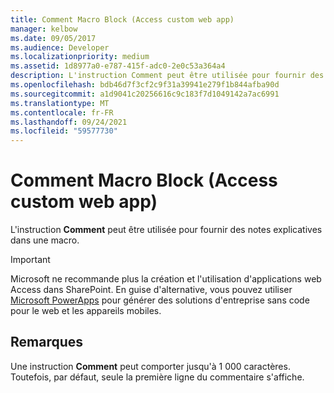 ```yaml
---
title: Comment Macro Block (Access custom web app)
manager: kelbow
ms.date: 09/05/2017
ms.audience: Developer
ms.localizationpriority: medium
ms.assetid: 1d8977a0-e787-415f-adc0-2e0c53a364a4
description: L'instruction Comment peut être utilisée pour fournir des notes explicatives dans une macro.
ms.openlocfilehash: bdb46d7f3cf2c9f31a39941e279f1b844afba90d
ms.sourcegitcommit: a1d9041c20256616c9c183f7d1049142a7ac6991
ms.translationtype: MT
ms.contentlocale: fr-FR
ms.lasthandoff: 09/24/2021
ms.locfileid: "59577730"
---
```

# <a name="comment-macro-block-access-custom-web-app"></a>Comment Macro Block (Access custom web app)

L'instruction **Comment** peut être utilisée pour fournir des notes explicatives dans une macro. 
  
> [!IMPORTANT]
> Microsoft ne recommande plus la création et l'utilisation d'applications web Access dans SharePoint. En guise d'alternative, vous pouvez utiliser [Microsoft PowerApps](https://powerapps.microsoft.com/en-us/) pour générer des solutions d'entreprise sans code pour le web et les appareils mobiles. 
  
## <a name="remarks"></a>Remarques

Une instruction **Comment** peut comporter jusqu'à 1 000 caractères. Toutefois, par défaut, seule la première ligne du commentaire s'affiche. 
  

